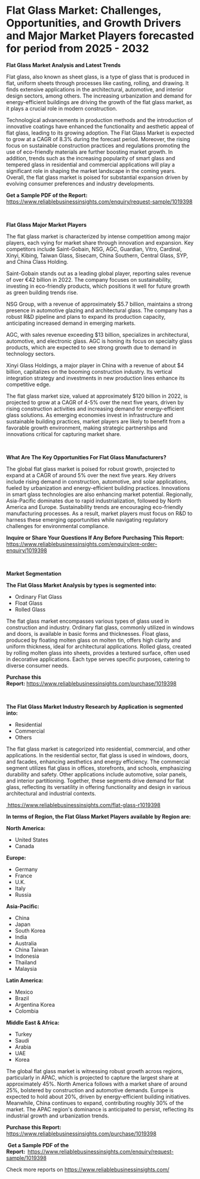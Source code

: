 <p><h1>Flat Glass Market: Challenges, Opportunities, and Growth Drivers and Major Market Players forecasted for period from 2025 - 2032</h1></p><p><strong>Flat Glass Market Analysis and Latest Trends</strong></p>
<p><p>Flat glass, also known as sheet glass, is a type of glass that is produced in flat, uniform sheets through processes like casting, rolling, and drawing. It finds extensive applications in the architectural, automotive, and interior design sectors, among others. The increasing urbanization and demand for energy-efficient buildings are driving the growth of the flat glass market, as it plays a crucial role in modern construction. </p><p>Technological advancements in production methods and the introduction of innovative coatings have enhanced the functionality and aesthetic appeal of flat glass, leading to its growing adoption. The Flat Glass Market is expected to grow at a CAGR of 8.3% during the forecast period. Moreover, the rising focus on sustainable construction practices and regulations promoting the use of eco-friendly materials are further boosting market growth. In addition, trends such as the increasing popularity of smart glass and tempered glass in residential and commercial applications will play a significant role in shaping the market landscape in the coming years. Overall, the flat glass market is poised for substantial expansion driven by evolving consumer preferences and industry developments.</p></p>
<p><strong>Get a Sample PDF of the Report:&nbsp;</strong> <a href="https://www.reliablebusinessinsights.com/enquiry/request-sample/1019398?utm_campaign=2748&utm_medium=2&utm_source=Github&utm_content=ia&utm_term=28022025&utm_id=flat-glass">https://www.reliablebusinessinsights.com/enquiry/request-sample/1019398</a></p>
<p>&nbsp;</p>
<p><strong>Flat Glass Major Market Players</strong></p>
<p><p>The flat glass market is characterized by intense competition among major players, each vying for market share through innovation and expansion. Key competitors include Saint-Gobain, NSG, AGC, Guardian, Vitro, Cardinal, Xinyi, Kibing, Taiwan Glass, Sisecam, China Southern, Central Glass, SYP, and China Class Holding.</p><p>Saint-Gobain stands out as a leading global player, reporting sales revenue of over €42 billion in 2022. The company focuses on sustainability, investing in eco-friendly products, which positions it well for future growth as green building trends rise.</p><p>NSG Group, with a revenue of approximately $5.7 billion, maintains a strong presence in automotive glazing and architectural glass. The company has a robust R&D pipeline and plans to expand its production capacity, anticipating increased demand in emerging markets.</p><p>AGC, with sales revenue exceeding $13 billion, specializes in architectural, automotive, and electronic glass. AGC is honing its focus on specialty glass products, which are expected to see strong growth due to demand in technology sectors.</p><p>Xinyi Glass Holdings, a major player in China with a revenue of about $4 billion, capitalizes on the booming construction industry. Its vertical integration strategy and investments in new production lines enhance its competitive edge.</p><p>The flat glass market size, valued at approximately $120 billion in 2022, is projected to grow at a CAGR of 4-5% over the next five years, driven by rising construction activities and increasing demand for energy-efficient glass solutions. As emerging economies invest in infrastructure and sustainable building practices, market players are likely to benefit from a favorable growth environment, making strategic partnerships and innovations critical for capturing market share.</p></p>
<p>&nbsp;</p>
<p><strong>What Are The Key Opportunities For Flat Glass Manufacturers?</strong></p>
<p><p>The global flat glass market is poised for robust growth, projected to expand at a CAGR of around 5% over the next five years. Key drivers include rising demand in construction, automotive, and solar applications, fueled by urbanization and energy-efficient building practices. Innovations in smart glass technologies are also enhancing market potential. Regionally, Asia-Pacific dominates due to rapid industrialization, followed by North America and Europe. Sustainability trends are encouraging eco-friendly manufacturing processes. As a result, market players must focus on R&D to harness these emerging opportunities while navigating regulatory challenges for environmental compliance.</p></p>
<p><strong>Inquire or Share Your Questions If Any Before Purchasing This Report:</strong> <a href="https://www.reliablebusinessinsights.com/enquiry/pre-order-enquiry/1019398?utm_campaign=2748&utm_medium=2&utm_source=Github&utm_content=ia&utm_term=28022025&utm_id=flat-glass">https://www.reliablebusinessinsights.com/enquiry/pre-order-enquiry/1019398</a></p>
<p>&nbsp;</p>
<p><strong>Market Segmentation</strong></p>
<p><strong>The Flat Glass Market Analysis by types is segmented into:</strong></p>
<p><ul><li>Ordinary Flat Glass</li><li>Float Glass</li><li>Rolled Glass</li></ul></p>
<p><p>The flat glass market encompasses various types of glass used in construction and industry. Ordinary flat glass, commonly utilized in windows and doors, is available in basic forms and thicknesses. Float glass, produced by floating molten glass on molten tin, offers high clarity and uniform thickness, ideal for architectural applications. Rolled glass, created by rolling molten glass into sheets, provides a textured surface, often used in decorative applications. Each type serves specific purposes, catering to diverse consumer needs.</p></p>
<p><strong>Purchase this Report:&nbsp;</strong><a href="https://www.reliablebusinessinsights.com/purchase/1019398?utm_campaign=2748&utm_medium=2&utm_source=Github&utm_content=ia&utm_term=28022025&utm_id=flat-glass">https://www.reliablebusinessinsights.com/purchase/1019398</a></p>
<p>&nbsp;</p>
<p><strong>The Flat Glass Market Industry Research by Application is segmented into:</strong></p>
<p><ul><li>Residential</li><li>Commercial</li><li>Others</li></ul></p>
<p><p>The flat glass market is categorized into residential, commercial, and other applications. In the residential sector, flat glass is used in windows, doors, and facades, enhancing aesthetics and energy efficiency. The commercial segment utilizes flat glass in offices, storefronts, and schools, emphasizing durability and safety. Other applications include automotive, solar panels, and interior partitioning. Together, these segments drive demand for flat glass, reflecting its versatility in offering functionality and design in various architectural and industrial contexts.</p></p>
<p><a href="https://www.reliablebusinessinsights.com/flat-glass-r1019398?utm_campaign=2748&utm_medium=2&utm_source=Github&utm_content=ia&utm_term=28022025&utm_id=flat-glass">&nbsp;https://www.reliablebusinessinsights.com/flat-glass-r1019398</a></p>
<p><strong>In terms of Region, the Flat Glass Market Players available by Region are:</strong></p>
<p>
    <p> <strong> North America: </strong>
        <ul>
            <li>United States</li>
            <li>Canada</li>
        </ul>
        </p> 
    <p> <strong> Europe: </strong>
        <ul>
            <li>Germany</li>
            <li>France</li>
            <li>U.K.</li>
            <li>Italy</li>
            <li>Russia</li>
        </ul>
        </p> 
    <p> <strong> Asia-Pacific: </strong>
        <ul>
            <li>China</li>
            <li>Japan</li>
            <li>South Korea</li>
            <li>India</li>
            <li>Australia</li>
            <li>China Taiwan</li>
            <li>Indonesia</li>
            <li>Thailand</li>
            <li>Malaysia</li>
        </ul>
        </p> 
    <p> <strong> Latin America: </strong>
        <ul>
            <li>Mexico</li>
            <li>Brazil</li>
            <li>Argentina Korea</li>
            <li>Colombia</li>
        </ul>
        </p> 
    <p> <strong> Middle East & Africa: </strong>
        <ul>
            <li>Turkey</li>
            <li>Saudi</li>
            <li>Arabia</li>
            <li>UAE</li>
            <li>Korea</li>
        </ul>
    </p>
    </p>
<p><p>The global flat glass market is witnessing robust growth across regions, particularly in APAC, which is projected to capture the largest share at approximately 45%. North America follows with a market share of around 25%, bolstered by construction and automotive demands. Europe is expected to hold about 20%, driven by energy-efficient building initiatives. Meanwhile, China continues to expand, contributing roughly 30% of the market. The APAC region's dominance is anticipated to persist, reflecting its industrial growth and urbanization trends.</p></p>
<p><strong>Purchase this Report: </strong><a href="https://www.reliablebusinessinsights.com/purchase/1019398?utm_campaign=2748&utm_medium=2&utm_source=Github&utm_content=ia&utm_term=28022025&utm_id=flat-glass">https://www.reliablebusinessinsights.com/purchase/1019398</a></p>
<p>&nbsp;<strong>Get a Sample PDF of the Report:&nbsp;&nbsp;</strong><a href="https://www.reliablebusinessinsights.com/enquiry/request-sample/1019398?utm_campaign=2748&utm_medium=2&utm_source=Github&utm_content=ia&utm_term=28022025&utm_id=flat-glass">https://www.reliablebusinessinsights.com/enquiry/request-sample/1019398</a></p>
<p><strong></strong></p>
<p>Check more reports on <a href="https://www.reliablebusinessinsights.com/?utm_campaign=2748&utm_medium=2&utm_source=Github&utm_content=ia&utm_term=28022025&utm_id=flat-glass">https://www.reliablebusinessinsights.com/</a></p>